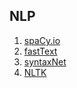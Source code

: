 ## NLP

1. [spaCy.io](https://spacy.io)
2. [fastText](https://fasttext.cc/)
3. [syntaxNet](https://opensource.google.com/projects/syntaxnet)
4. [NLTK](https://www.nltk.org/)
